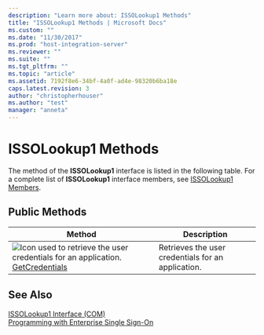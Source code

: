 ```yaml
---
description: "Learn more about: ISSOLookup1 Methods"
title: "ISSOLookup1 Methods | Microsoft Docs"
ms.custom: ""
ms.date: "11/30/2017"
ms.prod: "host-integration-server"
ms.reviewer: ""
ms.suite: ""
ms.tgt_pltfrm: ""
ms.topic: "article"
ms.assetid: 7192f8e6-34bf-4a0f-ad4e-98320b6ba18e
caps.latest.revision: 3
author: "christopherhouser"
ms.author: "test"
manager: "anneta"
---
```

# ISSOLookup1 Methods
The method of the **ISSOLookup1** interface is listed in the following table. For a complete list of **ISSOLookup1** interface members, see [ISSOLookup1 Members](../esso/issolookup1-members.md).  
  
## Public Methods  
  
|Method|Description|  
|------------|-----------------|  
|![Icon used to retrieve the user credentials for an application.](../esso/media/pubmethod.gif "pubmethod") [GetCredentials](../esso/issolookup1-getcredentials-method.md)|Retrieves the user credentials for an application.|  
  
## See Also  
 [ISSOLookup1 Interface (COM)](../esso/issolookup1-interface-com.md)   
 [Programming with Enterprise Single Sign-On](../esso/programming-with-enterprise-single-sign-on.md)
